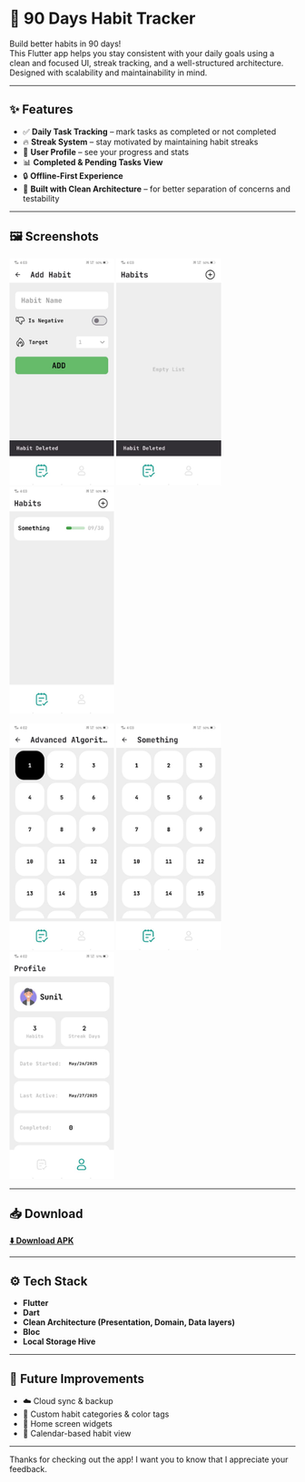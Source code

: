 # 📱 90 Days Habit Tracker

Build better habits in 90 days!  
This Flutter app helps you stay consistent with your daily goals using a clean and focused UI, streak tracking, and a well-structured architecture. Designed with scalability and maintainability in mind.

---

## ✨ Features

- ✅ **Daily Task Tracking** – mark tasks as completed or not completed
- 🔥 **Streak System** – stay motivated by maintaining habit streaks
- 👤 **User Profile** – see your progress and stats
- 📊 **Completed & Pending Tasks View**
- 🔒 **Offline-First Experience**
- 🧱 **Built with Clean Architecture** – for better separation of concerns and testability

---

## 🖼️ Screenshots

<!-- Replace these image URLs or file paths with your actual screenshots -->

<p float="left">
  <img src="assets/screenshot1.jpeg" height="400"/>
  <img src="assets/screenshot2.jpeg" height="400"/>
  <img src="assets/screenshot3.jpeg" height="400"/>
</p>

<p float="left">
  <img src="assets/screenshot5.jpeg" height="400"/>
  <img src="assets/screenshot6.jpeg" height="400"/>
  <img src="assets/screenshot4.jpeg" height="400"/>
</p>

---

## 📥 Download

[**⬇️ Download APK**](https://github.com/Sunil-Andrade/90_days/releases/download/v1.0.0/app-release.apk)

---

## ⚙️ Tech Stack

- **Flutter**
- **Dart**
- **Clean Architecture (Presentation, Domain, Data layers)**
- **Bloc** 
- **Local Storage Hive**

---

## 🚀 Future Improvements

- ☁️ Cloud sync & backup  
- 🎨 Custom habit categories & color tags  
- 📱 Home screen widgets  
- 📆 Calendar-based habit view  

---

Thanks for checking out the app! I want you to know that I appreciate your feedback.
